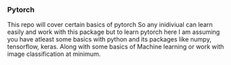 ### Pytorch

This repo will cover certain basics of pytorch So any inidiviual can learn easily and work with this package but to learn pytorch here I am assuming you have atleast some basics with python and its packages like numpy, tensorflow, keras. Along with some basics of Machine learning or work with image classification at minimum.

